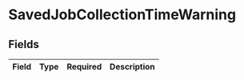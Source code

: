 # SavedJobCollectionTimeWarning


## Fields

| Field       | Type        | Required    | Description |
| ----------- | ----------- | ----------- | ----------- |
